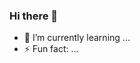 ### Hi there 👋

<!--
**xuedong09/xuedong09** is a ✨ _special_ ✨ repository because its `README.md` (this file) appears on your GitHub profile.

Here are some ideas to get you started:
-->
- 🌱 I’m currently learning ...
- ⚡ Fun fact: ...

